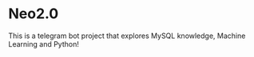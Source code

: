 # Neo2.0

This is a telegram bot project that explores MySQL knowledge, Machine Learning and Python!
